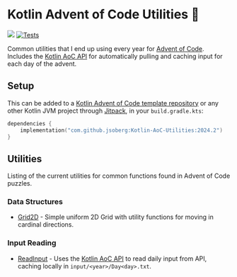 # Kotlin Advent of Code Utilities :christmas_tree:

[![](https://jitpack.io/v/jsoberg/Kotlin-AoC-Utilities.svg)](https://jitpack.io/#jsoberg/Kotlin-AoC-Utilities) [![Tests](https://github.com/jsoberg/Kotlin-AoC-Utilities/actions/workflows/run-unit-tests.yml/badge.svg)](https://github.com/jsoberg/Kotlin-AoC-Utilities/actions/workflows/run-unit-tests.yml)

Common utilities that I end up using every year for [Advent of Code](https://adventofcode.com/). Includes the [Kotlin AoC API](https://github.com/jsoberg/Kotlin-AoC-API) for automatically pulling and caching input for each day of the advent.

## Setup

This can be added to a [Kotlin Advent of Code template repository](https://github.com/kotlin-hands-on/advent-of-code-kotlin-template) or any other Kotlin JVM project through [Jitpack](https://jitpack.io/#jsoberg/Kotlin-AoC-Utilities), in your `build.gradle.kts`:

```kts
dependencies {
    implementation("com.github.jsoberg:Kotlin-AoC-Utilities:2024.2")
}
```

## Utilities

Listing of the current utilities for common functions found in Advent of Code puzzles.

### Data Structures

- [Grid2D](src/main/kotlin/com/soberg/aoc/utlities/datastructures/Grid2D.kt) - Simple uniform 2D Grid with utility functions for moving in cardinal directions.


### Input Reading

- [ReadInput](src/main/kotlin/com/soberg/aoc/utlities/input/ReadInput.kt) - Uses the [Kotlin AoC API](https://github.com/jsoberg/Kotlin-AoC-API) to read daily input from API, caching locally in `input/<year>/Day<day>.txt`.